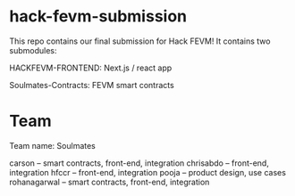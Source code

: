 # hack-fevm-submission
This repo contains our final submission for Hack FEVM! It contains two submodules:

HACKFEVM-FRONTEND: Next.js / react app

Soulmates-Contracts: FEVM smart contracts

# Team
Team name: Soulmates

carson – smart contracts, front-end, integration
chrisabdo – front-end, integration
hfccr – front-end, integration
pooja – product design, use cases
rohanagarwal – smart contracts, front-end, integration
